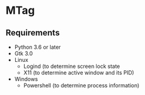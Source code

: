 # MTag

## Requirements

* Python 3.6 or later
* Gtk 3.0
* Linux
  * Logind (to determine screen lock state
  * X11 (to determine active window and its PID)
* Windows
  * Powershell (to determine process information)
